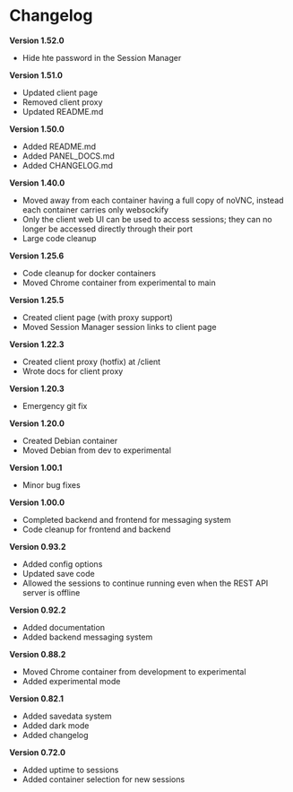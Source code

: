 # Changelog

**Version 1.52.0**

- Hide hte password in the Session Manager

**Version 1.51.0**

- Updated client page
- Removed client proxy
- Updated README.md

**Version 1.50.0**

- Added README.md
- Added PANEL_DOCS.md
- Added CHANGELOG.md

**Version 1.40.0**

- Moved away from each container having a full copy of noVNC, instead each container carries only websockify
- Only the client web UI can be used to access sessions; they can no longer be accessed directly through their port
- Large code cleanup

**Version 1.25.6**

- Code cleanup for docker containers
- Moved Chrome container from experimental to main

**Version 1.25.5**

- Created client page (with proxy support)
- Moved Session Manager session links to client page

**Version 1.22.3**

- Created client proxy (hotfix) at /client
- Wrote docs for client proxy

**Version 1.20.3**

- Emergency git fix

**Version 1.20.0**

- Created Debian container
- Moved Debian from dev to experimental

**Version 1.00.1**

- Minor bug fixes

**Version 1.00.0**

- Completed backend and frontend for messaging system
- Code cleanup for frontend and backend

**Version 0.93.2**

- Added config options
- Updated save code
- Allowed the sessions to continue running even when the REST API server is offline

**Version 0.92.2**

- Added documentation
- Added backend messaging system

**Version 0.88.2**

- Moved Chrome container from development to experimental
- Added experimental mode

**Version 0.82.1**

- Added savedata system
- Added dark mode
- Added changelog

**Version 0.72.0**

- Added uptime to sessions
- Added container selection for new sessions

